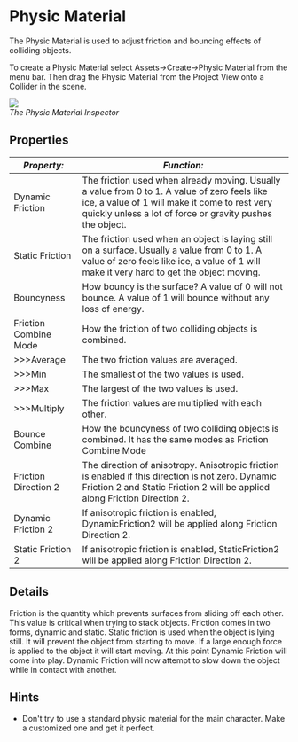 Physic Material
===============


The <span class=keyword>Physic Material</span> is used to adjust friction and bouncing effects of colliding objects.

To create a Physic Material select <span class=menu>Assets->Create->Physic Material</span> from the menu bar.  Then drag the Physic Material from the Project View onto a <span class=keyword>Collider</span> in the scene.

![](http://docwiki.hq.unity3d.com/uploads/Main/Inspector-PhysicMaterial.png)  
_The Physic Material <span class=keyword>Inspector</span>_


Properties
----------



|**_Property:_** |**_Function:_** |
|--|--|
|<span class=component>Dynamic Friction</span> |The friction used when already moving. Usually a value from 0 to 1. A value of zero feels like ice, a value of 1 will make it come to rest very quickly unless a lot of force or gravity pushes the object. |
|<span class=component>Static Friction</span> |The friction used when an object is laying still on a surface. Usually a value from 0 to 1. A value of zero feels like ice, a value of 1 will make it very hard to get the object moving. |
|<span class=component>Bouncyness</span> |How bouncy is the surface? A value of 0 will not bounce. A value of 1 will bounce without any loss of energy. |
|<span class=component>Friction Combine Mode</span> |How the friction of two colliding objects is combined. |
|>>><span class=component>Average</span> |The two friction values are averaged. |
|>>><span class=component>Min</span> |The smallest of the two values is used. |
|>>><span class=component>Max</span> |The largest of the two values is used. |
|>>><span class=component>Multiply</span> |The friction values are multiplied with each other. |
|<span class=component>Bounce Combine</span> |How the bouncyness of two colliding objects is combined. It has the same modes as Friction Combine Mode |
|<span class=component>Friction Direction 2</span> |The direction of anisotropy. Anisotropic friction is enabled if this direction is not zero. Dynamic Friction 2 and Static Friction 2 will be applied along Friction Direction 2. |
|<span class=component>Dynamic Friction 2</span> |If anisotropic friction is enabled, DynamicFriction2 will be applied along Friction Direction 2. |
|<span class=component>Static Friction 2</span> |If anisotropic friction is enabled, StaticFriction2 will be applied along Friction Direction 2. |


Details
-------


Friction is the quantity which prevents surfaces from sliding off each other. This value is critical when trying to stack objects. Friction comes in two forms, dynamic and static. <span class=component>Static friction</span> is used when the object is lying still. It will prevent the object from starting to move. If a large enough force is applied to the object it will start moving. At this point <span class=component>Dynamic Friction</span> will come into play. <span class=component>Dynamic Friction</span> will now attempt to slow down the object while in contact with another.

Hints
-----

* Don't try to use a standard physic material for the main character. Make a customized one and get it perfect.
